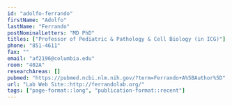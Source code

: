 ```yaml
---
id: "adolfo-ferrando"
firstName: "Adolfo"
lastName: "Ferrando"
postNominalLetters: "MD PhD"
titles: ["Professor of Pediatric & Pathology & Cell Biology (in ICG)"]
phone: "851-4611"
fax: ""
email: "af2196@columbia.edu"
room: "402A"
researchAreas: []
pubmed: "https://pubmed.ncbi.nlm.nih.gov/?term=Ferrando+A%5BAuthor%5D"
url: "Lab Web Site::http://ferrandolab.org/"
tags: ["page-format::long", "publication-format::recent"]
---
```

